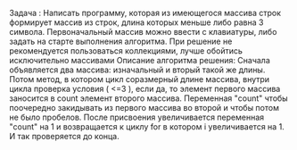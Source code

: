 Задача :
Написать программу, которая из имеющегося массива строк формирует массив из строк, длина которых меньше либо равна 3 символа. 
Первоначальный массив можно ввести с клавиатуры, либо задать на старте выполнения алгоритма. 
При решение не рекомендуется пользоваться коллекциями, лучше обойтись исключительно массивами
Описание алгоритма решения:
Сначала объявляется два массива: изначальный и вторый такой же длины.
Потом метод, в котором цикл соразмерный длине массива, внутри цикла проверка условия ( <=3 ), если да,
то элемент первого массива заносится в count элемент второго массива. Переменная "count" чтобы поочередно закидывать из первого массива во второй
и чтобы потом не было пробелов. После присвоения увеличивается переменная "count" на 1 и возвращается к циклу for в котором i увеличивается на 1.
И так проверяется до конца.

